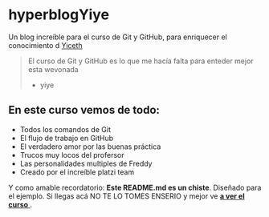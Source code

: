 # hyperblogYiye

Un blog increíble para el curso de Git y GitHub, para enriquecer el conocimiento d [Yiceth](https://www.instagram.com/yiye.bp/)

> El curso de Git y GitHub es lo que me hacía falta para enteder mejor esta wevonada
>
> - yiye

## En este curso vemos de todo:

- Todos los comandos de Git
- El flujo de trabajo en GitHub
- El verdadero amor por las buenas práctica
- Trucos muy locos del profersor
- Las personalidades multiples de Freddy
- Creado por el increíble platzi team

Y como amable recordatorio: **Este README.md es un chiste**. Diseñado para el ejemplo. Si llegas acá NO TE LO TOMES ENSERIO y mejor ve [ **a ver el curso** ](https://platzi.com/cursos/git-github/).
